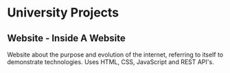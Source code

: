 # University Projects

## Website - Inside A Website
Website about the purpose and evolution of the internet, referring to itself to demonstrate technologies.
Uses HTML, CSS, JavaScript and REST API's.
